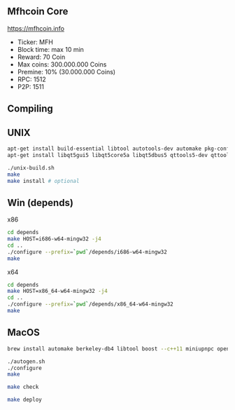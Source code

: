 Mfhcoin Core
-------------------

https://mfhcoin.info

* Ticker: MFH
* Block time: max 10 min
* Reward: 70 Coin
* Max coins: 300.000.000 Coins
* Premine: 10% (30.000.000 Coins)
* RPC: 1512
* P2P: 1511

Compiling
-------------------

UNIX
-------
```bash
apt-get install build-essential libtool autotools-dev automake pkg-config libssl-dev libevent-dev bsdmainutils libminiupnpc-dev
apt-get install libqt5gui5 libqt5core5a libqt5dbus5 qttools5-dev qttools5-dev-tools libprotobuf-dev protobuf-compiler
```

```bash
./unix-build.sh
make
make install # optional
```

Win (depends)
-------
x86
```bash
cd depends
make HOST=i686-w64-mingw32 -j4
cd ..
./configure --prefix=`pwd`/depends/i686-w64-mingw32
make
```
x64
```bash
cd depends
make HOST=x86_64-w64-mingw32 -j4
cd ..
./configure --prefix=`pwd`/depends/x86_64-w64-mingw32
make
```
MacOS
-------
```bash
brew install automake berkeley-db4 libtool boost --c++11 miniupnpc openssl pkg-config homebrew/versions/protobuf260 --c++11 qt5 libevent
```
```bash
./autogen.sh
./configure
make

make check

make deploy
```
